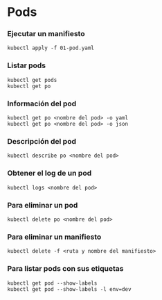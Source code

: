 # Pods

### Ejecutar un manifiesto

```
kubectl apply -f 01-pod.yaml
```

### Listar pods

```
kubectl get pods
kubectl get po
```

### Información del pod

```
kubectl get po <nombre del pod> -o yaml
kubectl get po <nombre del pod> -o json
```

### Descripción del pod

```
kubectl describe po <nombre del pod>
```

### Obtener el log de un pod

```
kubectl logs <nombre del pod>
```

### Para eliminar un pod

```
kubectl delete po <nombre del pod>
```

### Para eliminar un manifiesto

```
kubectl delete -f <ruta y nombre del manifiesto>
```

### Para listar pods con sus etiquetas

```
kubectl get pod --show-labels
kubectl get pod --show-labels -l env=dev
```
